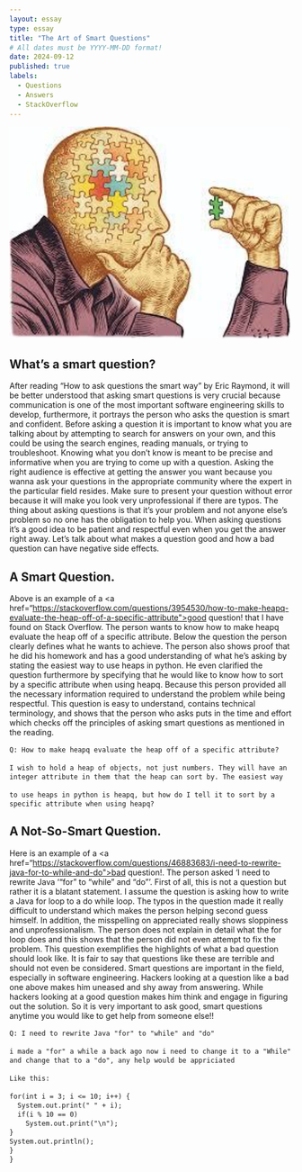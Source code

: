 ```yaml
---
layout: essay
type: essay
title: "The Art of Smart Questions"
# All dates must be YYYY-MM-DD format!
date: 2024-09-12
published: true
labels:
  - Questions
  - Answers
  - StackOverflow
---
```


<img width="500px" class="rounded float-start pe-4" src="../img/smart.jpg">


## What’s a smart question?

After reading “How to ask questions the smart way” by Eric Raymond, it will be better understood that asking smart questions is very crucial because communication is one of the most important software engineering skills to develop, furthermore, it portrays the person who asks the question is smart and confident. Before asking a question it is important to know what you are talking about by attempting to search for answers on your own, and this could be using the search engines, reading manuals, or trying to troubleshoot. Knowing what you don’t know is meant to be precise and informative when you are trying to come up with a question. Asking the right audience is effective at getting the answer you want because you wanna ask your questions in the appropriate community where the expert in the particular field resides. Make sure to present your question without error because it will make you look very unprofessional if there are typos. The thing about asking questions is that it’s your problem and not anyone else’s problem so no one has the obligation to help you. When asking questions it’s a good idea to be patient and respectful even when you get the answer right away. Let’s talk about what makes a question good and how a bad question can have negative side effects.
    







## A Smart Question.

  Above is an example of a <a href=“https://stackoverflow.com/questions/3954530/how-to-make-heapq-evaluate-the-heap-off-of-a-specific-attribute">good question!</a> that I have found on Stack Overflow. The person wants to know how to make heapq evaluate the heap off of a specific attribute. Below the question the person clearly defines what he wants to achieve. The person also shows proof that he did his homework and has a good understanding of what he’s asking by stating the easiest way to use heaps in python. He even clarified the question furthermore by specifying that he would like to know how to sort by a specific attribute when using heapq. Because this person provided all the necessary information required to understand the problem while being respectful. This question is easy to understand, contains technical terminology, and shows that the person who asks puts in the time and effort which checks off the principles of asking smart questions as mentioned in the reading.

  
```
Q: How to make heapq evaluate the heap off of a specific attribute?

I wish to hold a heap of objects, not just numbers. They will have an integer attribute in them that the heap can sort by. The easiest way

to use heaps in python is heapq, but how do I tell it to sort by a specific attribute when using heapq?
```


## A Not-So-Smart Question.

Here is an example of a <a href=“https://stackoverflow.com/questions/46883683/i-need-to-rewrite-java-for-to-while-and-do">bad question!</a>. The person asked ‘I need to rewrite Java ‘“for” to “while” and “do”’. First of all, this is not a question but rather it is a blatant statement. I assume the question is asking how to write a Java for loop to a do while loop. The typos in the question made it really difficult to understand which makes the person helping second guess himself. In addition, the misspelling on appreciated really shows sloppiness and unprofessionalism. The person does not explain in detail what the for loop does and this shows that the person did not even attempt to fix the problem. This question exemplifies the highlights of what a bad question should look like. It is fair to say that questions like these are terrible and should not even be considered. Smart questions are important in the field, especially in software engineering. Hackers looking at a question like a bad one above makes him uneased and shy away from answering. While hackers looking at a good question makes him think and engage in figuring out the solution. So it is very important to ask good, smart questions anytime you would like to get help from someone else!!


```
Q: I need to rewrite Java "for" to "while" and "do" 

i made a "for" a while a back ago now i need to change it to a "While" and change that to a "do", any help would be appriciated

Like this:

for(int i = 3; i <= 10; i++) {
  System.out.print(" " + i);
  if(i % 10 == 0)
    System.out.print("\n");
}
System.out.println();
}
}
```

